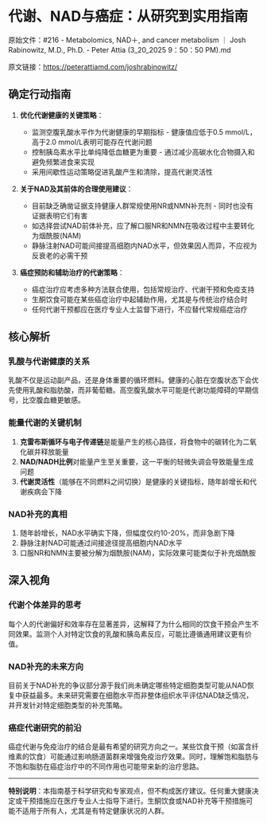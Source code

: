 # 代谢、NAD与癌症：从研究到实用指南

原始文件：#216 - Metabolomics, NAD＋, and cancer metabolism ｜ Josh Rabinowitz, M.D., Ph.D. - Peter Attia (3_20_2025 9：50：50 PM).md

原文链接：https://peterattiamd.com/joshrabinowitz/

<YouTube videoId="_kezGvY5bN8" />

## 确定行动指南

1. **优化代谢健康的关键策略**：
   - 监测空腹乳酸水平作为代谢健康的早期指标 - 健康值应低于0.5 mmol/L，高于2.0 mmol/L表明可能存在代谢问题
   - 控制胰岛素水平比单纯降低血糖更为重要 - 通过减少高碳水化合物摄入和避免频繁进食来实现
   - 采用间歇性运动策略促进乳酸产生和清除，提高代谢灵活性

2. **关于NAD及其前体的合理使用建议**：
   - 目前缺乏确凿证据支持健康人群常规使用NR或NMN补充剂 - 同时也没有证据表明它们有害
   - 如选择尝试NAD前体补充，应了解口服NR和NMN在吸收过程中主要转化为烟酰胺(NAM)
   - 静脉注射NAD可能间接提高细胞内NAD水平，但效果因人而异，不应视为反衰老的必需干预

3. **癌症预防和辅助治疗的代谢策略**：
   - 癌症治疗应考虑多种方法联合使用，包括常规治疗、代谢干预和免疫支持
   - 生酮饮食可能在某些癌症治疗中起辅助作用，尤其是与传统治疗结合时
   - 任何代谢干预都应在医疗专业人士监督下进行，不应替代常规癌症治疗

## 核心解析

### 乳酸与代谢健康的关系
乳酸不仅是运动副产品，还是身体重要的循环燃料。健康的心脏在空腹状态下会优先使用乳酸和脂肪酸，而非葡萄糖。高空腹乳酸水平可能是代谢功能障碍的早期信号，比空腹血糖更敏感。

### 能量代谢的关键机制
1. **克雷布斯循环与电子传递链**是能量产生的核心路径，将食物中的碳转化为二氧化碳并释放能量
2. **NAD/NADH比例**对能量产生至关重要，这一平衡的轻微失调会导致能量生成问题
3. **代谢灵活性**（能够在不同燃料之间切换）是健康的关键指标，随年龄增长和代谢疾病会下降

### NAD补充的真相
1. 随年龄增长，NAD水平确实下降，但幅度仅约10-20%，而非急剧下降
2. 静脉注射NAD可能通过间接途径提高细胞内NAD水平
3. 口服NR和NMN主要被分解为烟酰胺(NAM)，实际效果可能类似于补充烟酰胺

## 深入视角

### 代谢个体差异的思考
每个人的代谢偏好和效率存在显著差异，这解释了为什么相同的饮食干预会产生不同效果。监测个人对特定饮食的乳酸和胰岛素反应，可能比遵循通用建议更有价值。

### NAD补充的未来方向
目前关于NAD补充的争议部分源于我们尚未确定哪些特定细胞类型可能从NAD恢复中获益最多。未来研究需要在细胞水平而非整体组织水平评估NAD缺乏情况，并开发针对特定细胞类型的补充策略。

### 癌症代谢研究的前沿
癌症代谢与免疫治疗的结合是最有希望的研究方向之一。某些饮食干预（如富含纤维素的饮食）可能通过影响肠道菌群来增强免疫治疗效果。同时，理解饱和脂肪与不饱和脂肪在癌症治疗中的不同作用也可能带来新的治疗思路。

---

**特别说明**：本指南基于科学研究和专家观点，但不构成医疗建议。任何重大健康决定或干预措施应在医疗专业人士指导下进行。生酮饮食或NAD补充等干预措施可能不适用于所有人，尤其是有特定健康状况的人群。